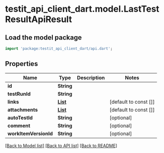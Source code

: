 # testit_api_client_dart.model.LastTestResultApiResult

## Load the model package
```dart
import 'package:testit_api_client_dart/api.dart';
```

## Properties
Name | Type | Description | Notes
------------ | ------------- | ------------- | -------------
**id** | **String** |  | 
**testRunId** | **String** |  | 
**links** | [**List<LinkApiResult>**](LinkApiResult.md) |  | [default to const []]
**attachments** | [**List<AttachmentApiResult>**](AttachmentApiResult.md) |  | [default to const []]
**autoTestId** | **String** |  | [optional] 
**comment** | **String** |  | [optional] 
**workItemVersionId** | **String** |  | [optional] 

[[Back to Model list]](../README.md#documentation-for-models) [[Back to API list]](../README.md#documentation-for-api-endpoints) [[Back to README]](../README.md)


